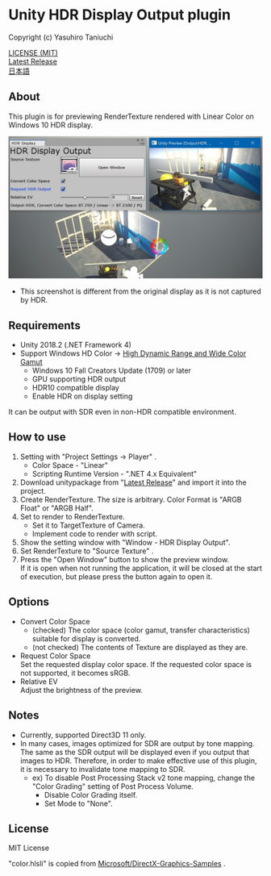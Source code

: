 Unity HDR Display Output plugin
====

Copyright (c) Yasuhiro Taniuchi  

[LICENSE (MIT)](LICENSE)  
[Latest Release](https://github.com/aosoft/UnityHDROutputPlugin/releases/latest)  
[日本語](README.ja.md)

## About

This plugin is for previewing RenderTexture rendered with Linear Color on Windows 10 HDR display.

![screenshot.jpg](screenshot.jpg)

* This screenshot is different from the original display as it is not captured by HDR.

## Requirements

* Unity 2018.2 (.NET Framework 4)
* Support Windows HD Color -> [High Dynamic Range and Wide Color Gamut](https://docs.microsoft.com/en-us/windows/desktop/direct3ddxgi/high-dynamic-range-and-wide-color-gamut)
    * Windows 10 Fall Creators Update (1709) or later
    * GPU supporting HDR output
    * HDR10 compatible display
    * Enable HDR on display setting

It can be output with SDR even in non-HDR compatible environment.

## How to use

1. Setting with "Project Settings -> Player" .
    * Color Space - "Linear"
    * Scripting Runtime Version - ".NET 4.x Equivalent"
2. Download unitypackage from "[Latest Release](https://github.com/aosoft/UnityHDROutputPlugin/releases/latest)" and import it into the project.
3. Create RenderTexture. The size is arbitrary. Color Format is "ARGB Float" or "ARGB Half".
4. Set to render to RenderTexture.
    * Set it to TargetTexture of Camera.
    * Implement code to render with script.
5. Show the setting window with "Window - HDR Display Output".
6. Set RenderTexture to "Source Texture" .
7. Press the "Open Window" button to show the preview window.  
    If it is open when not running the application, it will be closed at the start of execution, but please press the button again to open it.

## Options

* Convert Color Space  
    * (checked) The color space (color gamut, transfer characteristics) suitable for display is converted.
    * (not checked) The contents of Texture are displayed as they are.  
* Request Color Space  
    Set the requested display color space. If the requested color space is not supported, it becomes sRGB.
* Relative EV  
    Adjust the brightness of the preview.

## Notes

* Currently, supported Direct3D 11 only.
* In many cases, images optimized for SDR are output by tone mapping. The same as the SDR output will be displayed even if you output that images to HDR. Therefore, in order to make effective use of this plugin, it is necessary to invalidate tone mapping to SDR.
    * ex) To disable Post Processing Stack v2 tone mapping, change the "Color Grading" setting of Post Process Volume.
        * Disable Color Grading itself.
        * Set Mode to "None".

## License

MIT License

"color.hlsli" is copied from [Microsoft/DirectX-Graphics-Samples](https://github.com/Microsoft/DirectX-Graphics-Samples) .
